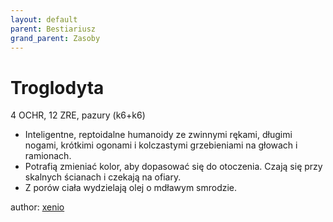 ```yaml
---
layout: default
parent: Bestiariusz
grand_parent: Zasoby
---
```

# Troglodyta

4 OCHR, 12 ZRE, pazury (k6+k6)

- Inteligentne, reptoidalne humanoidy ze zwinnymi rękami, długimi nogami, krótkimi ogonami i kolczastymi grzebieniami na głowach i ramionach.
- Potrafią zmieniać kolor, aby dopasować się do otoczenia. Czają się przy skalnych ścianach i czekają na ofiary.
- Z porów ciała wydzielają olej o mdławym smrodzie.

author: [xenio](https://xenioinabottle.blogspot.com)
